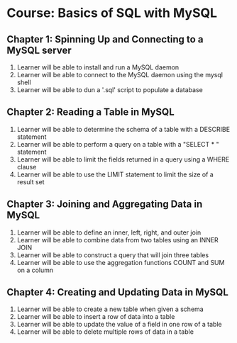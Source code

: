 Course: Basics of SQL with MySQL
================================

Chapter 1: Spinning Up and Connecting to a MySQL server
-------------------------------------------------------

1. Learner will be able to install and run a MySQL daemon
2. Learner will be able to connect to the MySQL daemon using the mysql shell
3. Learner will be able to dun a '.sql' script to populate a database


Chapter 2: Reading a Table in MySQL 
-----------------------------------

1. Learner will be able to determine the schema of a table with a DESCRIBE statement
2. Learner will be able to perform a query on a table with a "SELECT * " statement
3. Learner will be able to limit the fields returned in a query using a WHERE clause
4. Learner will be able to use the LIMIT statement to limit the size of a result set


Chapter 3: Joining and Aggregating Data in MySQL
------------------------------------------------

1. Learner will be able to define an inner, left, right, and outer join
2. Learner will be able to combine data from two tables using an INNER JOIN
3. Learner will be able to construct a query that will join three tables
4. Learner will be able to use the aggregation functions COUNT and SUM on a
   column


Chapter 4: Creating and Updating Data in MySQL
----------------------------------------------

1. Learner will be able to create a new table when given a schema
2. Learner will be able to insert a row of data into a table
3. Learner will be able to update the value of a field in one row of a table
4. Learner will be able to delete multiple rows of data in a table
